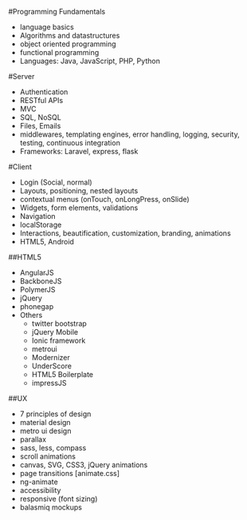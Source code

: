---
---

#Programming Fundamentals
- language basics
- Algorithms and datastructures
- object oriented programming
- functional programming
- Languages: Java, JavaScript, PHP, Python

#Server
- Authentication
- RESTful APIs
- MVC
- SQL, NoSQL
- Files, Emails
- middlewares, templating engines, error handling, logging, security, testing, continuous integration
- Frameworks: Laravel, express, flask

#Client
- Login (Social, normal)
- Layouts, positioning, nested layouts
- contextual menus (onTouch, onLongPress, onSlide)
- Widgets, form elements, validations
- Navigation
- localStorage
- Interactions, beautification, customization, branding, animations
- HTML5, Android

##HTML5
- AngularJS
- BackboneJS
- PolymerJS
- jQuery
- phonegap
- Others
	- twitter bootstrap
	- jQuery Mobile
	- Ionic framework
	- metroui
	- Modernizer
	- UnderScore
	- HTML5 Boilerplate
	- impressJS

##UX
- 7 principles of design
- material design
- metro ui design
- parallax
- sass, less, compass
- scroll animations
- canvas, SVG, CSS3, jQuery animations
- page transitions [animate.css]
- ng-animate
- accessibility
- responsive (font sizing)
- balasmiq mockups